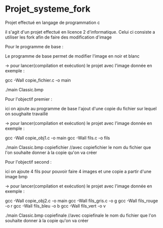 # Projet_systeme_fork
Projet effectué en langage de programmation c


il s'agit d'un projet effectué en licence 2 d'informatique. Celui ci consiste a utiliser les fork afin de faire des modification d'image 

Pour le programme de base : 

Le programme de base permet de modifier l'image en noir et blanc

-> pour lancer(compilation et exécution) le projet avec l'image donnée en exemple  : 

gcc -Wall copie_fichier.c -o main 

./main Classic.bmp 

Pour l'objectif premier :

ici on ajoute au programme de base l'ajout d'une copie du fichier sur lequel on soughaite travaillé


-> pour lancer(compilation et exécution) le projet avec l'image donnée en exemple : 

gcc -Wall copie_obj1.c -o main 
gcc -Wall fils.c -o fils

./main Classic.bmp copiefichier //avec copiefichier le nom du fichier que l'on souhaite donner à la copie qu'on va créer

Pour l'objectif second :

ici on ajoute 4 fils pour pouvoir faire 4 images et une copie a partir d'une image bmp 

-> pour lancer(compilation et exécution) le projet avec l'image donnée en exemple : 

gcc -Wall copie_obj2.c -o main 
gcc -Wall fils_gris.c -o g
gcc -Wall fils_rouge -o r
gcc -Wall fils_bleu -o b
gcc -Wall fils_vert -o v

./main Classic.bmp copiefinale  //avec copiefinale le nom du fichier que l'on souhaite donner à la copie qu'on va créer





